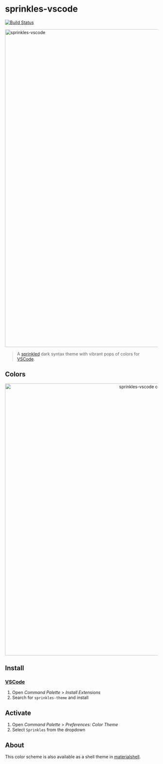 # sprinkles-vscode

[![Build Status](https://img.shields.io/github/workflow/status/carloscuesta/sprinkles-vscode/CI?style=flat-square)](https://github.com/carloscuesta/sprinkles-vscode/actions?query=workflow%3ACI+branch%3Amaster)

<img src="https://user-images.githubusercontent.com/7629661/173159380-de9a964c-feda-463e-808c-229f52619b3a.png" alt="sprinkles-vscode" width="1047">

> A [sprinkled](https://en.wikipedia.org/wiki/Sprinkles) dark syntax theme with vibrant pops of colors for [VSCode](https://code.visualstudio.com).

## Colors

<p align="center">
    <img src="https://cloud.githubusercontent.com/assets/7629661/22863696/867da988-f145-11e6-9406-a47f099cdc42.png" width="896" alt="sprinkles-vscode colors">
</p>

## Install

### [VSCode](https://code.visualstudio.com)

1. Open _Command Palette_ > _Install Extensions_
2. Search for `sprinkles-theme` and install

## Activate

1. Open _Command Palette_ > _Preferences: Color Theme_
2. Select `Sprinkles` from the dropdown

## About

This color scheme is also available as a shell theme in [materialshell](https://github.com/carloscuesta/materialshell).

